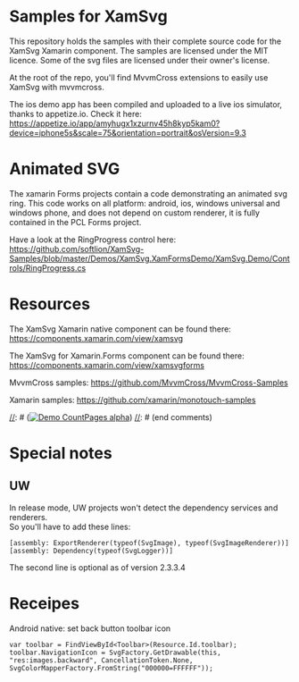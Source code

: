 # Samples for XamSvg
This repository holds the samples with their complete source code for the XamSvg Xamarin component. The samples are licensed under the MIT licence. Some of the svg files are licensed under their owner's license.

At the root of the repo, you'll find MvvmCross extensions to easily use XamSvg with mvvmcross.

The ios demo app has been compiled and uploaded to a live ios simulator, thanks to appetize.io. Check it here: https://appetize.io/app/amyhugx1xzurnv45h8kyp5kam0?device=iphone5s&scale=75&orientation=portrait&osVersion=9.3

# Animated SVG
The xamarin Forms projects contain a code demonstrating an animated svg ring. This code works on all platform: android, ios, windows universal and windows phone, and does not depend on custom renderer, it is fully contained in the PCL Forms project.

Have a look at the RingProgress control here:  
https://github.com/softlion/XamSvg-Samples/blob/master/Demos/XamSvg.XamFormsDemo/XamSvg.Demo/Controls/RingProgress.cs

# Resources

The XamSvg Xamarin native component can be found there:
https://components.xamarin.com/view/xamsvg

The XamSvg for Xamarin.Forms component can be found there:
https://components.xamarin.com/view/xamsvgforms

MvvmCross samples:
https://github.com/MvvmCross/MvvmCross-Samples

Xamarin samples:
https://github.com/xamarin/monotouch-samples

[//]: # (comments)
[//]: # ([![Demo CountPages alpha](http://share.gifyoutube.com/KzB6Gb.gif)](https://www.youtube.com/watch?v=ek1j272iAmc))
[//]: # (end comments)

# Special notes

## UW

In release mode, UW projects won't detect the dependency services and renderers.  
So you'll have to add these lines:

    [assembly: ExportRenderer(typeof(SvgImage), typeof(SvgImageRenderer))]
    [assembly: Dependency(typeof(SvgLogger))]

The second line is optional as of version 2.3.3.4

# Receipes

Android native: set back button toolbar icon

    var toolbar = FindViewById<Toolbar>(Resource.Id.toolbar);
    toolbar.NavigationIcon = SvgFactory.GetDrawable(this, "res:images.backward", CancellationToken.None, SvgColorMapperFactory.FromString("000000=FFFFFF"));
